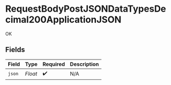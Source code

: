 # RequestBodyPostJSONDataTypesDecimal200ApplicationJSON

OK


## Fields

| Field              | Type               | Required           | Description        |
| ------------------ | ------------------ | ------------------ | ------------------ |
| `json`             | *Float*            | :heavy_check_mark: | N/A                |